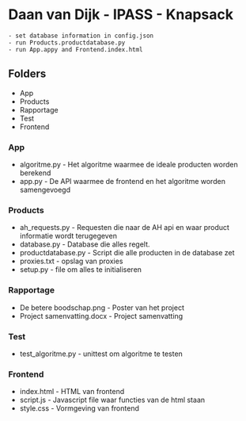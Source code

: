 # Daan van Dijk - IPASS - Knapsack

```
- set database information in config.json
- run Products.productdatabase.py
- run App.appy and Frontend.index.html
```

## Folders

- App
- Products
- Rapportage
- Test
- Frontend

### App
- algoritme.py - Het algoritme waarmee de ideale producten worden berekend
- app.py - De API waarmee de frontend en het algoritme worden samengevoegd

### Products
- ah_requests.py - Requesten die naar de AH api en waar product informatie wordt terugegeven
- database.py - Database die alles regelt.
- productdatabase.py - Script die alle producten in de database zet
- proxies.txt - opslag van proxies
- setup.py - file om alles te initialiseren

### Rapportage
- De betere boodschap.png - Poster van het project
- Project samenvatting.docx - Project samenvatting

### Test
- test_algoritme.py - unittest om algoritme te testen

### Frontend
- index.html - HTML van frontend
- script.js - Javascript file waar functies van de html staan
- style.css - Vormgeving van frontend
